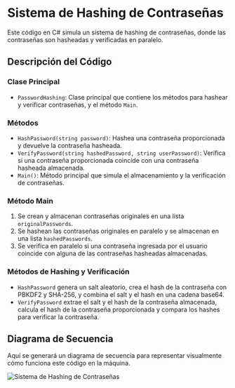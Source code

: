 # Sistema de Hashing de Contraseñas

Este código en C# simula un sistema de hashing de contraseñas, donde las contraseñas son hasheadas y verificadas en paralelo.

## Descripción del Código

### Clase Principal
- `PasswordHashing`: Clase principal que contiene los métodos para hashear y verificar contraseñas, y el método `Main`.

### Métodos
- `HashPassword(string password)`: Hashea una contraseña proporcionada y devuelve la contraseña hasheada.
- `VerifyPassword(string hashedPassword, string userPassword)`: Verifica si una contraseña proporcionada coincide con una contraseña hasheada almacenada.
- `Main()`: Método principal que simula el almacenamiento y la verificación de contraseñas.

### Método Main
1. Se crean y almacenan contraseñas originales en una lista `originalPasswords`.
2. Se hashean las contraseñas originales en paralelo y se almacenan en una lista `hashedPasswords`.
3. Se verifica en paralelo si una contraseña ingresada por el usuario coincide con alguna de las contraseñas hasheadas almacenadas.

### Métodos de Hashing y Verificación
- `HashPassword` genera un salt aleatorio, crea el hash de la contraseña con PBKDF2 y SHA-256, y combina el salt y el hash en una cadena base64.
- `VerifyPassword` extrae el salt y el hash de la contraseña almacenada, calcula el hash de la contraseña proporcionada y compara los hashes para verificar la contraseña.

## Diagrama de Secuencia

Aquí se generará un diagrama de secuencia para representar visualmente cómo funciona este código en la máquina.

![Sistema de Hashing de Contraseñas](https://showme.redstarplugin.com/d/d:ym7InAzd)

